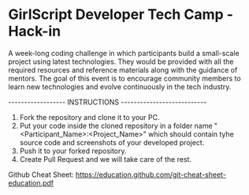 # GirlScript Developer Tech Camp - Hack-in
A week-long coding challenge in which participants build a small-scale project using latest technologies. They would be provided with all the required resources and reference materials along with the guidance of mentors.
The goal of this event is to encourage community members to learn new technologies and evolve continuously in the tech industry.

------------------ INSTRUCTIONS ---------------------------
1. Fork the repository and clone it to your PC.
2. Put your code inside the cloned repository in a folder name "<Participant_Name>:<Project_Name>" which should contain tyhe source code and screenshots of your developed project.
3. Push it to your forked repository.
4. Create Pull Request and we will take care of the rest.

Github Cheat Sheet: https://education.github.com/git-cheat-sheet-education.pdf
